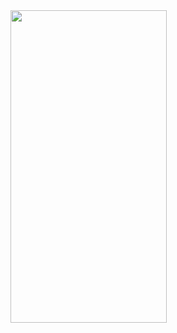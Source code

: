 
<img src="https://github.com/naveenKumar5935/TaskManagerApp/assets/78121102/f23d40fe-edf8-4cbe-accc-3b2d38d017ec"  height="500" width="250" >
